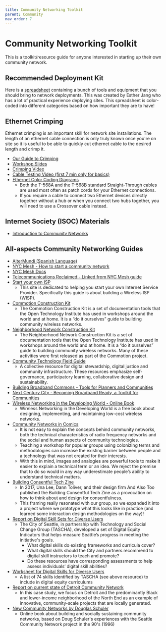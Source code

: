 ```yaml
---
title: Community Networking Toolkit
parent: Community
nav_order: 7
---
```


# Community Networking Toolkit

This is a toolkit/resource guide for anyone interested in starting up their own community network.

## Recommended Deployment Kit
Here is a [spreadsheet](https://docs.google.com/spreadsheets/d/1-f0neQ0XBOndDnIj8ft-SQVXU3Dub-5iQwYS_odf-MQ/edit#gid=0) containing a bunch of tools and equipment that you should bring to network deployments. This was created by Esther Jang who has a lot of practical experience deploying sites. This spreadsheet is color-coded into different categories based on how important they are to have!

## Ethernet Crimping
Ethernet crimping is an important skill for network site installations. The length of an ethernet cable connection is only truly known once you're on site so it is useful to be able to quickly cut ethernet cable to the desired length and crimp it.

* [Our Guide to Crimping](https://docs.seattlecommunitynetwork.org/learn/cable-crimping.html)
* [Workshop Slides](https://docs.google.com/presentation/d/1HG5OcJysTicr_JHOlsKTB2ewWBVexrQDYv0Xn3_1hYA/edit?usp=sharing)
* [Crimping Video](https://www.youtube.com/watch?v=WvP0D0jiyLg)
* [Cable Testing Video (first 7 min only for basics)](https://www.youtube.com/watch?v=3tHvOLBp2zM)
* [Ethernet Color Coding Diagrams](https://incentre.net/ethernet-cable-color-coding-diagram/)
    * Both the T-568A and the T-568B standard Straight-Through cables are used most often as patch cords for your Ethernet connections.
    * If you require a cable to connect two Ethernet devices directly together without a hub or when you connect two hubs together, you will need to use a Crossover cable instead.

## Internet Society (ISOC) Materials
* [Introduction to Community Networks](https://www.internetsociety.org/issues/community-networks/)

## All-aspects Community Networking Guides
* [AlterMundi (Spanish Language)](http://docs.altermundi.net/)
* [NYC Mesh - How to start a community network](https://www.nycmesh.net/blog/how/)
* [NYC Mesh Docs](https://docs.nycmesh.net/)
* [Telecommunications Reclaimed - Linked from NYC Mesh guide](https://www.netcommons.eu/sites/default/files/telecom-reclaimed-web-single-page.pdf)
* [Start your own ISP](https://startyourownisp.com/)
    * This site is dedicated to helping you start your own Internet Service Provider. Specifically this guide is about building a Wireless ISP (WISP).
* [Commotion Construction Kit](https://commotionwireless.net/docs/cck/)
    * The Commotion Construction Kit is a set of documentation tools that the Open Technology Institute has used in workshops around the world and at home. It is a “do it ourselves” guide to building community wireless networks.
* [Neighborhood Network Construction Kit](https://communitytechnology.github.io/docs/cck/)
    * The Neighborhood Network Construction Kit is a set of documentation tools that the Open Technology Institute has used in workshops around the world and at home. It is a “do it ourselves” guide to building community wireless networks. Many of these activities were first released as part of the Commotion project.
* [Community Technology Field Guide](http://communitytechnology.github.io/)
    * A collective resource for digital stewardship, digital justice and community infrastructure. These resources emphasize self-governance, participatory learning, collaborative design and sustainability. 
* [Building Broadband Commons - Tools for Planners and Communities](https://static.newamerica.org/attachments/2445-building-broadband-commons/BuildingBroadband_v5_sm.0ce41b72f9cb49b9a0163c4aa8dfefa8.pdf)
* [Next Century City - Becoming Broadband Ready, a Toolkit for Communities](https://nextcenturycities.org/becoming-broadband-ready/)
* [Wireless Networking in the Developing World - Online Book](http://wndw.net/book.html#readBook)
    * Wireless Networking in the Developing World is a free book about designing, implementing, and maintaining low-cost wireless networks.
* [Community Networks in Comics](https://ibebrasil.org.br/wp-content/uploads/2019/12/comic-en-v2.pdf)
    * It is not easy to explain the concepts behind community networks, both the technical characteristics of radio frequency networks and the social and human aspects of community technologies.
    * Teaching a workshop for popular groups using colonizing terms and methodologies can increase the existing barrier between people and a technology that was not created for their interests.
    * With this in mind, images and analogies are powerful tools to make it easier to explain a technical term or an idea. We reject the premise that to do so would in any way underestimate people’s ability to understand technical matters. 
* [Building Consentful Tech Zine](https://bklynlibrary.github.io/bklynConnect-curriculum/modules/prototyping%20consent/start/)
    * In 2017, Una Lee, Dann Toliver, and their design firm And Also Too published the Building Consentful Tech Zine as a provocation on how to think about and design for consentfulness.
    * This framing really resonated with our group, so we expanded it into a project where we prototype what this looks like in practice (and learned some interaction design methodologies on the way)!
* [Report on Digital Skill Sets for Diverse Users](https://www.seattle.gov/Documents/Departments/Tech/DigitalEquity/digital%20skills%20for%20diverse%20users.pdf)
    * The City of Seattle, in partnership with Technology and Social Change Group (TASCHA), developed a set of Digital Equity Indicators that helps measure Seattle’s progress in meeting the initiative's goals.
        * What digital skills do existing frameworks and curricula cover?
        * What digital skills should the City and partners recommend to digital skill instructors to teach and promote?
        * Do these resources have corresponding assessments to help assess individuals’ digital skill abilities?
* [Worksheet for Digital Skills for Diverse Users](https://www.seattle.gov/Documents/Departments/Tech/DigitalEquity/digital%20skills%20list-worksheet_DEN.docx)
    * A list of 74 skills identified by TASCHA (see above resource) to include in digital equity curriculums
* [Report on current state of Detroit Community Network](https://drive.google.com/file/d/1kiByZFQ2KKTOWzB91D0yH0_UcDkRYg-a/view)
    * In this case study, we focus on Detroit and the predominantly Black and lower-income neighborhood of the North End as an example of innovative, community-scale projects that are locally generated.
* [New Community Networks by Douglas Schuler](https://publicsphereproject.org/ncn/)
    * Online book about building and socially sustaining community networks, based on Doug Schuler's experiences with the Seattle Community Network project in the 90's (1996)
